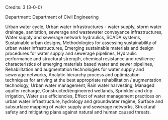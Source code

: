 Credits: 3 (3-0-0)

Department: Department of Civil Engineering

Urban water cycle, Urban water infrastructures - water supply, storm water drainage, sanitation, sewerage and wastewater conveyance infrastructures, Water supply and sewerage network hydraulics, SCADA systems, Sustainable urban designs, Methodologies for assessing sustainability of urban water infrastructures, Emerging sustainable materials and design procedures for water supply and sewerage pipelines, Hydraulic performance and structural strength, chemical resistance and resilience characteristics of emerging materials based water and sewer pipelines, Rehabilitation and augmentation technologies for water supply and sewerage networks, Analytic hierarchy process and optimization techniques for arriving at the best appropriate rehabilitation / augmentation technology, Urban water management, Rain water harvesting, Managed aquifer recharge, Constructed/engineered wetlands, Sprinkler and drip irrigation, Water use efficiencies, Effect of water management practices on urban water infrastructure, hydrology and groundwater regime, Surface and subsurface mapping of water supply and sewerage networks, Structural safety and mitigating plans against natural and human caused threats.